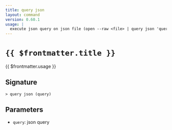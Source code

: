 ```yaml
---
title: query json
layout: command
version: 0.60.1
usage: |
  execute json query on json file (open --raw <file> | query json 'query string')
---
```


# `{{ $frontmatter.title }}`

<div style='white-space: pre-wrap;'>{{ $frontmatter.usage }}</div>

## Signature

`> query json (query)`

## Parameters

- `query`: json query
